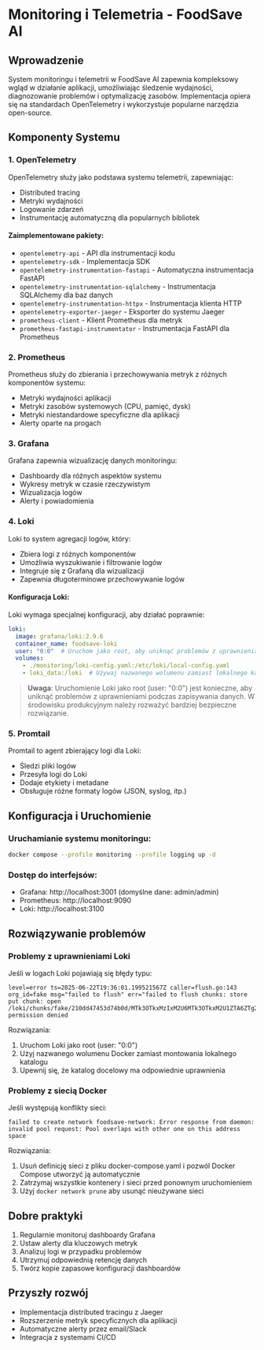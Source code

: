 # Monitoring i Telemetria - FoodSave AI

## Wprowadzenie

System monitoringu i telemetrii w FoodSave AI zapewnia kompleksowy wgląd w działanie aplikacji, umożliwiając śledzenie wydajności, diagnozowanie problemów i optymalizację zasobów. Implementacja opiera się na standardach OpenTelemetry i wykorzystuje popularne narzędzia open-source.

## Komponenty Systemu

### 1. **OpenTelemetry**

OpenTelemetry służy jako podstawa systemu telemetrii, zapewniając:
- Distributed tracing
- Metryki wydajności
- Logowanie zdarzeń
- Instrumentację automatyczną dla popularnych bibliotek

#### Zaimplementowane pakiety:
- `opentelemetry-api` - API dla instrumentacji kodu
- `opentelemetry-sdk` - Implementacja SDK
- `opentelemetry-instrumentation-fastapi` - Automatyczna instrumentacja FastAPI
- `opentelemetry-instrumentation-sqlalchemy` - Instrumentacja SQLAlchemy dla baz danych
- `opentelemetry-instrumentation-httpx` - Instrumentacja klienta HTTP
- `opentelemetry-exporter-jaeger` - Eksporter do systemu Jaeger
- `prometheus-client` - Klient Prometheus dla metryk
- `prometheus-fastapi-instrumentator` - Instrumentacja FastAPI dla Prometheus

### 2. **Prometheus**

Prometheus służy do zbierania i przechowywania metryk z różnych komponentów systemu:
- Metryki wydajności aplikacji
- Metryki zasobów systemowych (CPU, pamięć, dysk)
- Metryki niestandardowe specyficzne dla aplikacji
- Alerty oparte na progach

### 3. **Grafana**

Grafana zapewnia wizualizację danych monitoringu:
- Dashboardy dla różnych aspektów systemu
- Wykresy metryk w czasie rzeczywistym
- Wizualizacja logów
- Alerty i powiadomienia

### 4. **Loki**

Loki to system agregacji logów, który:
- Zbiera logi z różnych komponentów
- Umożliwia wyszukiwanie i filtrowanie logów
- Integruje się z Grafaną dla wizualizacji
- Zapewnia długoterminowe przechowywanie logów

#### Konfiguracja Loki:

Loki wymaga specjalnej konfiguracji, aby działać poprawnie:

```yaml
loki:
  image: grafana/loki:2.9.6
  container_name: foodsave-loki
  user: "0:0"  # Uruchom jako root, aby uniknąć problemów z uprawnieniami
  volumes:
    - ./monitoring/loki-config.yaml:/etc/loki/local-config.yaml
    - loki_data:/loki  # Używaj nazwanego wolumenu zamiast lokalnego katalogu
```

> **Uwaga**: Uruchomienie Loki jako root (user: "0:0") jest konieczne, aby uniknąć problemów z uprawnieniami podczas zapisywania danych. W środowisku produkcyjnym należy rozważyć bardziej bezpieczne rozwiązanie.

### 5. **Promtail**

Promtail to agent zbierający logi dla Loki:
- Śledzi pliki logów
- Przesyła logi do Loki
- Dodaje etykiety i metadane
- Obsługuje różne formaty logów (JSON, syslog, itp.)

## Konfiguracja i Uruchomienie

### Uruchamianie systemu monitoringu:

```bash
docker compose --profile monitoring --profile logging up -d
```

### Dostęp do interfejsów:

- Grafana: http://localhost:3001 (domyślne dane: admin/admin)
- Prometheus: http://localhost:9090
- Loki: http://localhost:3100

## Rozwiązywanie problemów

### Problemy z uprawnieniami Loki

Jeśli w logach Loki pojawiają się błędy typu:

```
level=error ts=2025-06-22T19:36:01.199521567Z caller=flush.go:143 org_id=fake msg="failed to flush" err="failed to flush chunks: store put chunk: open /loki/chunks/fake/210dd47453d74b0d/MTk3OTkxMzIxM2U6MTk3OTkxM2U1ZTA6ZTg2OTk1NGM=: permission denied
```

Rozwiązania:
1. Uruchom Loki jako root (user: "0:0")
2. Użyj nazwanego wolumenu Docker zamiast montowania lokalnego katalogu
3. Upewnij się, że katalog docelowy ma odpowiednie uprawnienia

### Problemy z siecią Docker

Jeśli występują konflikty sieci:

```
failed to create network foodsave-network: Error response from daemon: invalid pool request: Pool overlaps with other one on this address space
```

Rozwiązania:
1. Usuń definicję sieci z pliku docker-compose.yaml i pozwól Docker Compose utworzyć ją automatycznie
2. Zatrzymaj wszystkie kontenery i sieci przed ponownym uruchomieniem
3. Użyj `docker network prune` aby usunąć nieużywane sieci

## Dobre praktyki

1. Regularnie monitoruj dashboardy Grafana
2. Ustaw alerty dla kluczowych metryk
3. Analizuj logi w przypadku problemów
4. Utrzymuj odpowiednią retencję danych
5. Twórz kopie zapasowe konfiguracji dashboardów

## Przyszły rozwój

- Implementacja distributed tracingu z Jaeger
- Rozszerzenie metryk specyficznych dla aplikacji
- Automatyczne alerty przez email/Slack
- Integracja z systemami CI/CD
